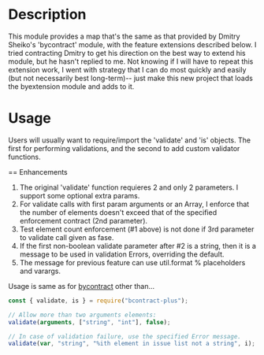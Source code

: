 # Description
This module provides a map that's the same as that provided by Dmitry Sheiko's
'bycontract' module, with the feature extensions described below.
I tried contracting Dmitry to get his direction on the best way to extend his
module, but he hasn't replied to me.  Not knowing if I will have to repeat
this extension work, I went with strategy that I can do most quickly and easily 
(but not necessarily best long-term)-- just make this new project that loads
the byextension module and adds to it.

# Usage
Users will usually want to require/import the 'validate' and 'is' objects.
The first for performing validations, and the second to add custom
validator functions.

== Enhancements
1. The original 'validate' function requieres 2 and only 2 parameters.
I support some optional extra params.
1. For validate calls with first param arguments or an Array, I enforce
that the number of elements doesn't exceed that of the specified
enforcement contract (2nd parameter).
1. Test element count enforcement (#1 above) is not done if 3rd parameter
to validate call given as fase.
1. If the first non-boolean validate parameter after #2 is a string, then
it is a message to be used in validation Errors, overriding the default.
1. The message for previous feature can use util.format % placeholders and
varargs.

Usage is same as for [bycontract](https://www.npmjs.com/package/bycontract) other than...
```javascript
const { validate, is } = require("bcontract-plus");

// Allow more than two arguments elements:
validate(arguments, ["string", "int"], false);

// In case of validation failure, use the specified Error message.
validate(var, "string", "%ith element in issue list not a string", i);
